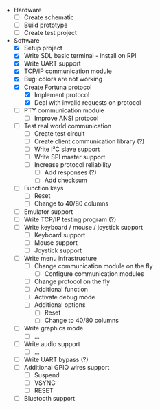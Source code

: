 - Hardware
  - [ ] Create schematic
  - [ ] Build prototype
  - [ ] Create test project
- Software
  - [x] Setup project
  - [x] Write SDL basic terminal - install on RPI
  - [x] Write UART support
  - [x] TCP/IP communication module
  - [x] Bug: colors are not working
  - [x] Create Fortuna protocol
    - [x] Implement protocol
    - [x] Deal with invalid requests on protocol
  - [ ] PTY communication module
    - [ ] Improve ANSI protocol
  - [ ] Test real world communication
    - [ ] Create test circuit
    - [ ] Create client communication library (?)
    - [ ] Write I²C slave support
    - [ ] Write SPI master support
    - [ ] Increase protocol reliability
      - [ ] Add responses (?)
      - [ ] Add checksum
  - [ ] Function keys
    - [ ] Reset
    - [ ] Change to 40/80 columns
  - [ ] Emulator support
  - [ ] Write TCP/IP testing program (?)
  - [ ] Write keyboard / mouse / joystick support
    - [ ] Keyboard support
    - [ ] Mouse support
    - [ ] Joystick support
  - [ ] Write menu infrastructure
    - [ ] Change communication module on the fly
      - [ ] Configure communication modules
    - [ ] Change protocol on the fly
    - [ ] Additional function
    - [ ] Activate debug mode
    - [ ] Additional options
      - [ ] Reset
      - [ ] Change to 40/80 columns
  - [ ] Write graphics mode
    - [ ] ...
  - [ ] Write audio support
    - [ ] ...
  - [ ] Write UART bypass (?)
  - [ ] Additional GPIO wires support
    - [ ] Suspend
    - [ ] VSYNC
    - [ ] RESET
  - [ ] Bluetooth support